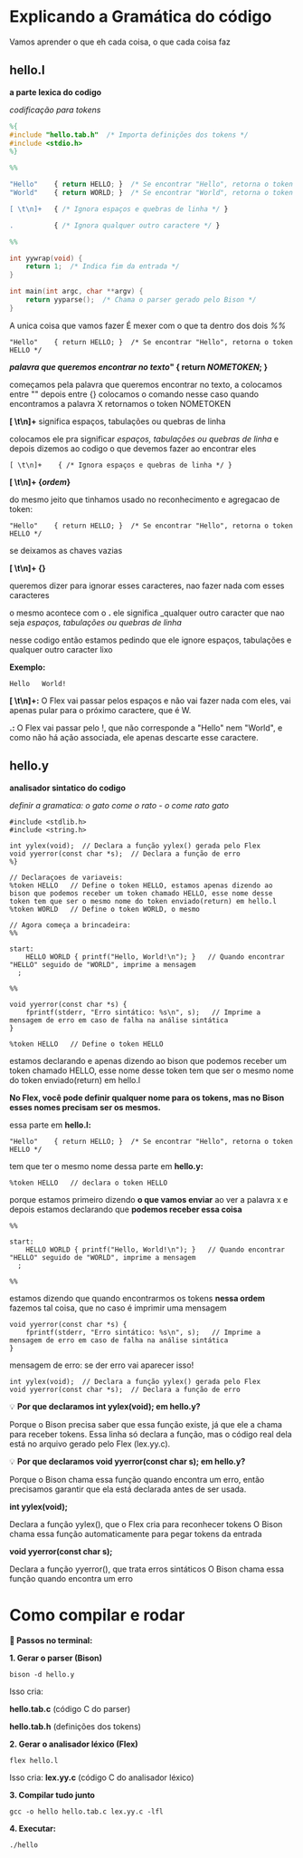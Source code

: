# Explicando a Gramática do código
Vamos aprender o que eh cada coisa, o que cada coisa faz

## hello.l
**a parte lexica do codigo**

_codificação para tokens_

```lex
%{
#include "hello.tab.h"  /* Importa definições dos tokens */
#include <stdio.h>
%}

%%

"Hello"    { return HELLO; }  /* Se encontrar "Hello", retorna o token HELLO */
"World"    { return WORLD; }  /* Se encontrar "World", retorna o token WORLD */

[ \t\n]+   { /* Ignora espaços e quebras de linha */ }

.          { /* Ignora qualquer outro caractere */ }

%%

int yywrap(void) {
    return 1;  /* Indica fim da entrada */
}

int main(int argc, char **argv) {
    return yyparse();  /* Chama o parser gerado pelo Bison */
}

```

A unica coisa que vamos fazer É mexer com o que ta dentro dos dois *%%*

```"Hello"    { return HELLO; }  /* Se encontrar "Hello", retorna o token HELLO */```

**_palavra que queremos encontrar no texto_"   { return _NOMETOKEN_; }**

começamos pela palavra que queremos encontrar no texto, a colocamos entre ""
depois entre {} colocamos o comando
nesse caso quando encontramos a palavra X retornamos o token NOMETOKEN

**[ \t\n]+** significa espaços, tabulações ou quebras de linha

colocamos ele pra significar _espaços, tabulações ou quebras de linha_
e depois dizemos ao codigo o que devemos fazer ao encontrar eles

```[ \t\n]+    { /* Ignora espaços e quebras de linha */ }```

**[ \t\n]+    {_ordem_}**

do mesmo jeito que tinhamos usado no reconhecimento e agregacao de token:

```"Hello"    { return HELLO; }  /* Se encontrar "Hello", retorna o token HELLO */```

se deixamos as chaves vazias

**[ \t\n]+    {}**

queremos dizer para ignorar esses caracteres, nao fazer nada com esses caracteres

o mesmo acontece com o **.**
ele significa _qualquer outro caracter que nao seja _espaços, tabulações ou quebras de linha_

nesse codigo então estamos pedindo que ele ignore espaços, tabulações e qualquer outro caracter lixo

**Exemplo:**

```Hello   World!```

**[ \t\n]+:** O Flex vai passar pelos espaços e não vai fazer nada com eles, vai apenas pular para o próximo caractere, que é W.

**.:** O Flex vai passar pelo !, que não corresponde a "Hello" nem "World", e como não há ação associada, ele apenas descarte esse caractere.

## hello.y
**analisador sintatico do codigo**

_definir a gramatica: o gato come o rato - o come rato gato_

```#include <stdio.h>
#include <stdlib.h>
#include <string.h>

int yylex(void);  // Declara a função yylex() gerada pelo Flex
void yyerror(const char *s);  // Declara a função de erro
%}

// Declaraçoes de variaveis:
%token HELLO   // Define o token HELLO, estamos apenas dizendo ao bison que podemos receber um token chamado HELLO, esse nome desse token tem que ser o mesmo nome do token enviado(return) em hello.l
%token WORLD   // Define o token WORLD, o mesmo

// Agora começa a brincadeira:
%%

start:
    HELLO WORLD { printf("Hello, World!\n"); }   // Quando encontrar "HELLO" seguido de "WORLD", imprime a mensagem
  ;

%%

void yyerror(const char *s) {
    fprintf(stderr, "Erro sintático: %s\n", s);   // Imprime a mensagem de erro em caso de falha na análise sintática
}
```

```%token HELLO   // Define o token HELLO```

estamos declarando e apenas dizendo ao bison que podemos receber um token chamado HELLO, esse nome desse token tem que ser o mesmo nome do token enviado(return) em hello.l

**No Flex, você pode definir qualquer nome para os tokens, mas no Bison esses nomes precisam ser os mesmos.**

essa parte em **hello.l:**

```"Hello"    { return HELLO; }  /* Se encontrar "Hello", retorna o token HELLO */```

tem que ter o mesmo nome dessa parte em **hello.y:**

```%token HELLO   // declara o token HELLO```

porque estamos primeiro dizendo **o que vamos enviar** ao ver a palavra x
e depois estamos declarando que **podemos receber essa coisa**


```
%%

start:
    HELLO WORLD { printf("Hello, World!\n"); }   // Quando encontrar "HELLO" seguido de "WORLD", imprime a mensagem
  ;

%%
```

estamos dizendo que quando encontrarmos os tokens **nessa ordem** fazemos tal coisa, que no caso é imprimir uma mensagem


```
void yyerror(const char *s) {
    fprintf(stderr, "Erro sintático: %s\n", s);   // Imprime a mensagem de erro em caso de falha na análise sintática
}
```

mensagem de erro: se der erro vai aparecer isso!


```
int yylex(void);  // Declara a função yylex() gerada pelo Flex
void yyerror(const char *s);  // Declara a função de erro
```

💡 **Por que declaramos int yylex(void); em hello.y?**

Porque o Bison precisa saber que essa função existe, já que ele a chama para receber tokens. Essa linha só declara a função, mas o código real dela está no arquivo gerado pelo Flex (lex.yy.c).

💡 **Por que declaramos void yyerror(const char s); em hello.y?**

Porque o Bison chama essa função quando encontra um erro, então precisamos garantir que ela está declarada antes de ser usada.

**int yylex(void);**

Declara a função yylex(), que o Flex cria para reconhecer tokens
O Bison chama essa função automaticamente para pegar tokens da entrada

**void yyerror(const char s);**

Declara a função yyerror(), que trata erros sintáticos
O Bison chama essa função quando encontra um erro

# Como compilar e rodar
**📌 Passos no terminal:**


**1️. Gerar o parser (Bison)**


```bison -d hello.y```

Isso cria:

**hello.tab.c** (código C do parser)

**hello.tab.h** (definições dos tokens)

**2. Gerar o analisador léxico (Flex)**

```flex hello.l```

Isso cria:
**lex.yy.c** (código C do analisador léxico)

**3. Compilar tudo junto**

```gcc -o hello hello.tab.c lex.yy.c -lfl```

**4. Executar:**

```./hello```
